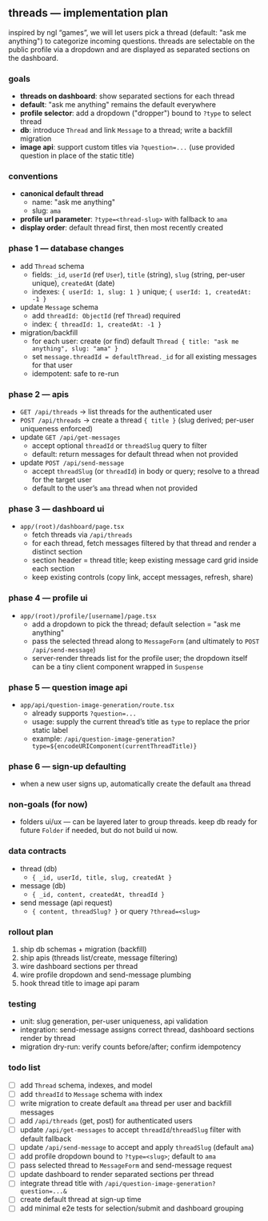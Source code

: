 ## threads — implementation plan

inspired by ngl “games”, we will let users pick a thread (default: "ask me anything") to categorize incoming questions. threads are selectable on the public profile via a dropdown and are displayed as separated sections on the dashboard.

### goals
- **threads on dashboard**: show separated sections for each thread
- **default**: "ask me anything" remains the default everywhere
- **profile selector**: add a dropdown ("dropper") bound to `?type` to select thread
- **db**: introduce `Thread` and link `Message` to a thread; write a backfill migration
- **image api**: support custom titles via `?question=...` (use provided question in place of the static title)

### conventions
- **canonical default thread**
  - name: "ask me anything"
  - slug: `ama`
- **profile url parameter**: `?type=<thread-slug>` with fallback to `ama`
- **display order**: default thread first, then most recently created

### phase 1 — database changes
- add `Thread` schema
  - fields: `_id`, `userId` (ref `User`), `title` (string), `slug` (string, per-user unique), `createdAt` (date)
  - indexes: `{ userId: 1, slug: 1 }` unique; `{ userId: 1, createdAt: -1 }`
- update `Message` schema
  - add `threadId: ObjectId` (ref `Thread`) required
  - index: `{ threadId: 1, createdAt: -1 }`
- migration/backfill
  - for each user: create (or find) default `Thread { title: "ask me anything", slug: "ama" }`
  - set `message.threadId = defaultThread._id` for all existing messages for that user
  - idempotent: safe to re-run

### phase 2 — apis
- `GET /api/threads` → list threads for the authenticated user
- `POST /api/threads` → create a thread `{ title }` (slug derived; per-user uniqueness enforced)
- update `GET /api/get-messages`
  - accept optional `threadId` or `threadSlug` query to filter
  - default: return messages for default thread when not provided
- update `POST /api/send-message`
  - accept `threadSlug` (or `threadId`) in body or query; resolve to a thread for the target user
  - default to the user’s `ama` thread when not provided

### phase 3 — dashboard ui
- `app/(root)/dashboard/page.tsx`
  - fetch threads via `/api/threads`
  - for each thread, fetch messages filtered by that thread and render a distinct section
  - section header = thread title; keep existing message card grid inside each section
  - keep existing controls (copy link, accept messages, refresh, share)

### phase 4 — profile ui
- `app/(root)/profile/[username]/page.tsx`
  - add a dropdown to pick the thread; default selection = "ask me anything"
  - pass the selected thread along to `MessageForm` (and ultimately to `POST /api/send-message`)
  - server-render threads list for the profile user; the dropdown itself can be a tiny client component wrapped in `Suspense`

### phase 5 — question image api
- `app/api/question-image-generation/route.tsx`
  - already supports `?question=...`
  - usage: supply the current thread’s title as `type` to replace the prior static label
  - example: `/api/question-image-generation?type=${encodeURIComponent(currentThreadTitle)}`

### phase 6 — sign-up defaulting
- when a new user signs up, automatically create the default `ama` thread

### non-goals (for now)
- folders ui/ux — can be layered later to group threads. keep db ready for future `Folder` if needed, but do not build ui now.

### data contracts
- thread (db)
  - `{ _id, userId, title, slug, createdAt }`
- message (db)
  - `{ _id, content, createdAt, threadId }`
- send message (api request)
  - `{ content, threadSlug? }` or query `?thread=<slug>`

### rollout plan
1) ship db schemas + migration (backfill)
2) ship apis (threads list/create, message filtering)
3) wire dashboard sections per thread
4) wire profile dropdown and send-message plumbing
5) hook thread title to image api param

### testing
- unit: slug generation, per-user uniqueness, api validation
- integration: send-message assigns correct thread, dashboard sections render by thread
- migration dry-run: verify counts before/after; confirm idempotency

### todo list
- [ ] add `Thread` schema, indexes, and model
- [ ] add `threadId` to `Message` schema with index
- [ ] write migration to create default `ama` thread per user and backfill messages
- [ ] add `/api/threads` (get, post) for authenticated users
- [ ] update `/api/get-messages` to accept `threadId`/`threadSlug` filter with default fallback
- [ ] update `/api/send-message` to accept and apply `threadSlug` (default `ama`)
- [ ] add profile dropdown bound to `?type=<slug>`; default to `ama`
- [ ] pass selected thread to `MessageForm` and send-message request
- [ ] update dashboard to render separated sections per thread
- [ ] integrate thread title with `/api/question-image-generation?question=...&`
- [ ] create default thread at sign-up time
- [ ] add minimal e2e tests for selection/submit and dashboard grouping